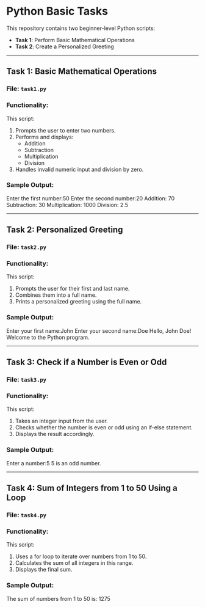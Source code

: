 # Python Basic Tasks

This repository contains two beginner-level Python scripts:

- **Task 1**: Perform Basic Mathematical Operations
- **Task 2**: Create a Personalized Greeting

---

## Task 1: Basic Mathematical Operations

### File: `task1.py`

### Functionality:
This script:
1. Prompts the user to enter two numbers.
2. Performs and displays:
   - Addition
   - Subtraction
   - Multiplication
   - Division
3. Handles invalid numeric input and division by zero.

### Sample Output:
Enter the first number:50
Enter the second number:20
Addition:  70
Subtraction:  30
Multiplication:  1000
Division:  2.5


---

## Task 2: Personalized Greeting

### File: `task2.py`

### Functionality:
This script:
1. Prompts the user for their first and last name.
2. Combines them into a full name.
3. Prints a personalized greeting using the full name.

### Sample Output:
Enter your first name:John
Enter your second name:Doe
Hello, John Doe! Welcome to the Python program.


---

## Task 3: Check if a Number is Even or Odd

### File: `task3.py`

### Functionality:
This script:
1. Takes an integer input from the user.
2. Checks whether the number is even or odd using an if-else statement.
3. Displays the result accordingly.

### Sample Output:
Enter a number:5
5 is an odd number.


---

## Task 4: Sum of Integers from 1 to 50 Using a Loop

### File: `task4.py`

### Functionality:
This script:
1. Uses a for loop to iterate over numbers from 1 to 50.
2. Calculates the sum of all integers in this range.
3. Displays the final sum.

### Sample Output:
The sum of numbers from 1 to 50 is: 1275
